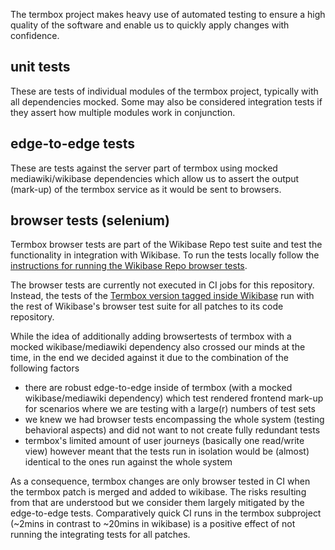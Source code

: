 The termbox project makes heavy use of automated testing to ensure a high quality of the software and enable us to quickly apply changes with confidence.

## unit tests

These are tests of individual modules of the termbox project, typically with all dependencies mocked. Some may also be considered integration tests if they assert how multiple modules work in conjunction.

## edge-to-edge tests

These are tests against the server part of termbox using mocked mediawiki/wikibase dependencies which allow us to assert the output (mark-up) of the termbox service as it would be sent to browsers.

## browser tests (selenium)

Termbox browser tests are part of the Wikibase Repo test suite and test the functionality in integration with Wikibase. To run the tests locally follow the [instructions for running the Wikibase Repo browser tests](https://gerrit.wikimedia.org/r/plugins/gitiles/mediawiki/extensions/Wikibase/+/refs/heads/master/repo/tests/selenium/README.md).

The browser tests are currently not executed in CI jobs for this repository. Instead, the tests of the [Termbox version tagged inside Wikibase](https://gerrit.wikimedia.org/r/plugins/gitiles/mediawiki/extensions/Wikibase/+/refs/heads/master/view/lib/wikibase-termbox) run with the rest of Wikibase's browser test suite for all patches to its code repository.

While the idea of additionally adding browsertests of termbox with a mocked wikibase/mediawiki dependency also crossed our minds at the time, in the end we decided against it due to the combination of the following factors

* there are robust edge-to-edge inside of termbox (with a mocked wikibase/mediawiki dependency) which test rendered frontend mark-up for scenarios where we are testing with a large(r) numbers of test sets
* we knew we had browser tests encompassing the whole system (testing behavioral aspects) and did not want to not create fully redundant tests
* termbox's limited amount of user journeys (basically one read/write view) however meant that the tests run in isolation would be (almost) identical to the ones run against the whole system

As a consequence, termbox changes are only browser tested in CI when the termbox patch is merged and added to wikibase. The risks resulting from that are understood but we consider them largely mitigated by the edge-to-edge tests. Comparatively quick CI runs in the termbox subproject (~2mins in contrast to ~20mins in wikibase) is a positive effect of not running the integrating tests for all patches.